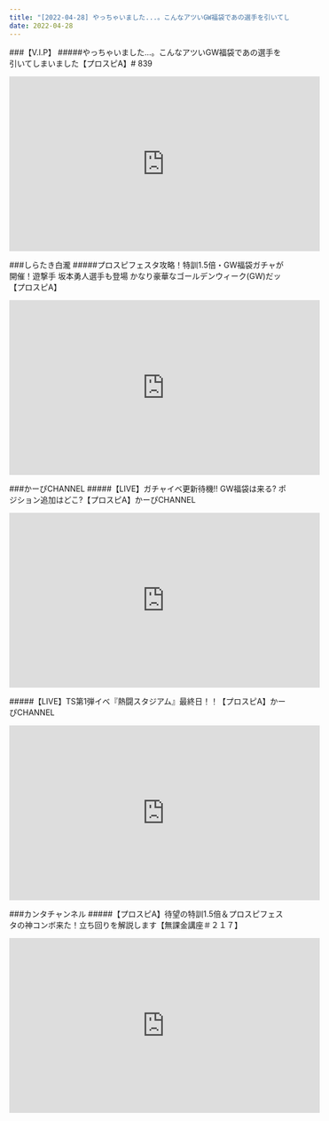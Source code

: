 ```yaml
---
title: "[2022-04-28] やっちゃいました...。こんなアツいGW福袋であの選手を引いてしまいました【プロスピA】# 839 他"
date: 2022-04-28
---
```

###【V.I.P】
#####やっちゃいました...。こんなアツいGW福袋であの選手を引いてしまいました【プロスピA】# 839
<iframe width="560" height="315" src="https://www.youtube.com/embed/YGK1RR2lv3c" frameborder="0" allow="accelerometer; autoplay; clipboard-write; encrypted-media; gyroscope; picture-in-picture" allowfullscreen></iframe>

###しらたき白瀧
#####プロスピフェスタ攻略！特訓1.5倍・GW福袋ガチャが開催！遊撃手 坂本勇人選手も登場 かなり豪華なゴールデンウィーク(GW)だッ【プロスピA】
<iframe width="560" height="315" src="https://www.youtube.com/embed/rCUt6UaEgvo" frameborder="0" allow="accelerometer; autoplay; clipboard-write; encrypted-media; gyroscope; picture-in-picture" allowfullscreen></iframe>

###かーぴCHANNEL
#####【LIVE】ガチャイベ更新待機!! GW福袋は来る? ポジション追加はどこ?【プロスピA】かーぴCHANNEL
<iframe width="560" height="315" src="https://www.youtube.com/embed/NrWpK0IuRsw" frameborder="0" allow="accelerometer; autoplay; clipboard-write; encrypted-media; gyroscope; picture-in-picture" allowfullscreen></iframe>

#####【LIVE】TS第1弾イベ『熱闘スタジアム』最終日！！【プロスピA】かーぴCHANNEL
<iframe width="560" height="315" src="https://www.youtube.com/embed/yRQl70Ox_5g" frameborder="0" allow="accelerometer; autoplay; clipboard-write; encrypted-media; gyroscope; picture-in-picture" allowfullscreen></iframe>

###カンタチャンネル
#####【プロスピA】待望の特訓1.5倍＆プロスピフェスタの神コンボ来た！立ち回りを解説します【無課金講座＃２１７】
<iframe width="560" height="315" src="https://www.youtube.com/embed/LAFtLLe4i4c" frameborder="0" allow="accelerometer; autoplay; clipboard-write; encrypted-media; gyroscope; picture-in-picture" allowfullscreen></iframe>

